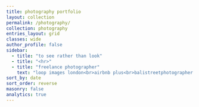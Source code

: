```yaml
---
title: photography portfolio
layout: collection
permalink: /photography/
collection: photography
entries_layout: grid
classes: wide
author_profile: false
sidebar:
  - title: "to see rather than look"
  - title: "<hr>"
  - title: "freelance photographer"
    text: "loop images london<br>airbnb plus<br>balistreetphotographer.com"
sort_by: date
sort_order: reverse
masonry: false
analytics: true
---
```

